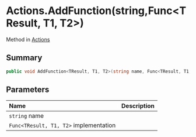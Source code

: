 # Actions.AddFunction(string,Func<TResult, T1, T2>)

Method in [Actions](/api/csharp/yarn.unity.actions.md)

## Summary



```csharp
public void AddFunction<TResult, T1, T2>(string name, Func<TResult, T1, T2> implementation);
```

## Parameters

|Name|Description|
|:---|:---|
|`string` name||
|`Func<TResult, T1, T2>` implementation||

